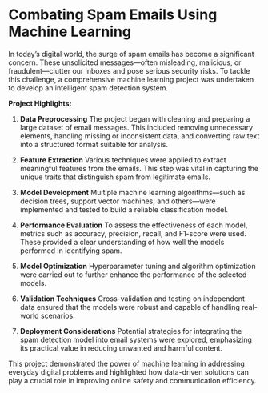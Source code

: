 # Combating Spam Emails Using Machine Learning

In today’s digital world, the surge of spam emails has become a significant concern. These unsolicited messages—often misleading, malicious, or fraudulent—clutter our inboxes and pose serious security risks. To tackle this challenge, a comprehensive machine learning project was undertaken to develop an intelligent spam detection system.

**Project Highlights:**

1. **Data Preprocessing**
   The project began with cleaning and preparing a large dataset of email messages. This included removing unnecessary elements, handling missing or inconsistent data, and converting raw text into a structured format suitable for analysis.

2. **Feature Extraction**
   Various techniques were applied to extract meaningful features from the emails. This step was vital in capturing the unique traits that distinguish spam from legitimate emails.

3. **Model Development**
   Multiple machine learning algorithms—such as decision trees, support vector machines, and others—were implemented and tested to build a reliable classification model.

4. **Performance Evaluation**
   To assess the effectiveness of each model, metrics such as accuracy, precision, recall, and F1-score were used. These provided a clear understanding of how well the models performed in identifying spam.

5. **Model Optimization**
   Hyperparameter tuning and algorithm optimization were carried out to further enhance the performance of the selected models.

6. **Validation Techniques**
   Cross-validation and testing on independent data ensured that the models were robust and capable of handling real-world scenarios.

7. **Deployment Considerations**
   Potential strategies for integrating the spam detection model into email systems were explored, emphasizing its practical value in reducing unwanted and harmful content.

This project demonstrated the power of machine learning in addressing everyday digital problems and highlighted how data-driven solutions can play a crucial role in improving online safety and communication efficiency.
